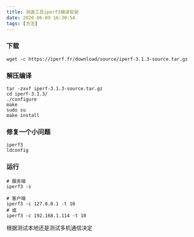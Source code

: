 ```yaml
---
title: 测速工具iperf3编译安装
date: 2020-06-09 16:30:54
tags: [方法]
---
```

### 下载
```
wget -c https://iperf.fr/download/source/iperf-3.1.3-source.tar.gz
```

### 解压编译
```
tar -zxvf iperf-3.1.3-source.tar.gz
cd iperf-3.1.3/
./configure
make
sudo su
make install
```
### 修复一个小问题
```
iperf3
ldconfig
```

### 运行
```
# 服务端
iperf3 -s

# 客户端
iperf3 -c 127.0.0.1 -t 10
# 或
iperf3 -c 192.168.1.114 -t 10
```
根据测试本地还是测试多机通信决定
